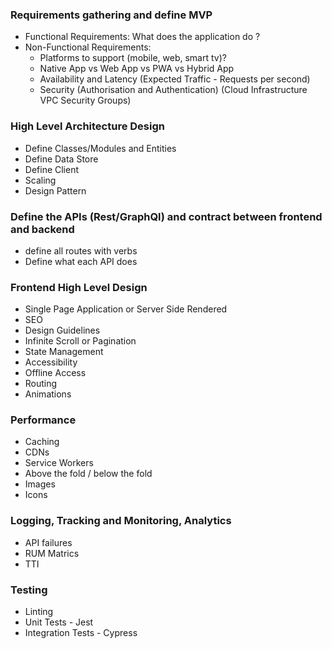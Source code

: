 ### Requirements gathering and define MVP
  - Functional Requirements: What does the application do ?
  - Non-Functional Requirements:
    - Platforms to support (mobile, web, smart tv)?
    - Native App vs Web App vs PWA vs Hybrid App
    - Availability and Latency (Expected Traffic - Requests per second)
    - Security (Authorisation and Authentication) (Cloud Infrastructure VPC Security Groups)
### High Level Architecture Design
  - Define Classes/Modules and Entities
  - Define Data Store
  - Define Client
  - Scaling
  - Design Pattern
### Define the APIs (Rest/GraphQl) and contract between frontend and backend
  - define all routes with verbs
  - Define what each API does
### Frontend High Level Design
  - Single Page Application or Server Side Rendered
  - SEO
  - Design Guidelines
  - Infinite Scroll or Pagination
  - State Management
  - Accessibility
  - Offline Access
  - Routing
  - Animations
### Performance 
  - Caching
  - CDNs
  - Service Workers
  - Above the fold / below the fold
  - Images
  - Icons
### Logging, Tracking and Monitoring, Analytics
  - API failures
  - RUM Matrics
  - TTI
### Testing
  - Linting
  - Unit Tests - Jest
  - Integration Tests - Cypress
